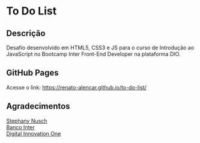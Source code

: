 # To Do List

## Descrição

Desafio desenvolvido em HTML5, CSS3 e JS para o curso de Introdução ao JavaScript no Bootcamp Inter Front-End Developer na plataforma DIO.

## GitHub Pages

Acesse o link: https://renato-alencar.github.io/to-do-list/

## Agradecimentos

[Stephany Nusch](https://github.com/stebsnusch)<br>
[Banco Inter](https://www.bancointer.com.br)<br>
[Digital Innovation One](https://www.dio.me)

